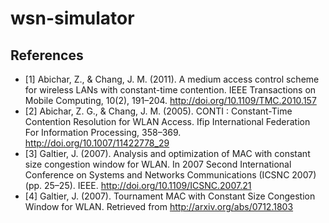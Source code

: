 # wsn-simulator

## References
- [1] Abichar, Z., & Chang, J. M. (2011). A medium access control scheme for wireless LANs with constant-time contention. IEEE Transactions on Mobile Computing, 10(2), 191–204. http://doi.org/10.1109/TMC.2010.157
- [2] Abichar, Z. G., & Chang, J. M. (2005). CONTI : Constant-Time Contention Resolution for WLAN Access. Ifip International Federation For Information Processing, 358–369. http://doi.org/10.1007/11422778_29
- [3] Galtier, J. (2007). Analysis and optimization of MAC with constant size congestion window for WLAN. In 2007 Second International Conference on Systems and Networks Communications (ICSNC 2007) (pp. 25–25). IEEE. http://doi.org/10.1109/ICSNC.2007.21
- [4] Galtier, J. (2007). Tournament MAC with Constant Size Congestion Window for WLAN. Retrieved from http://arxiv.org/abs/0712.1803
